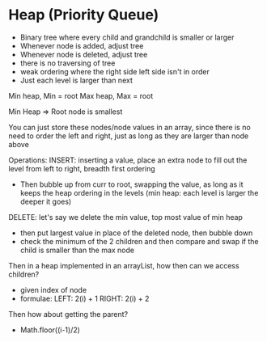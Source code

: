 # Heap (Priority Queue)

- Binary tree where every child and grandchild is smaller or larger
- Whenever node is added, adjust tree
- Whenever node is deleted, adjust tree
- there is no traversing of tree
- weak ordering where the right side left side isn't in order
- Just each level is larger than next

Min heap, Min  = root
Max heap, Max = root

Min Heap => Root node is smallest

You can just store these nodes/node values in an array, since there is no need to order the left and right, just as long as they are larger than node above

Operations:
INSERT: inserting a value, place an extra node to fill out the level from left to right, breadth first ordering
- Then bubble up from curr to root, swapping the value, as long as it keeps the heap ordering in the levels (min heap: each level is larger the deeper it goes)

DELETE: let's say we delete the min value, top most value of min heap
- then put largest value in place of the deleted node, then bubble down
- check the minimum of the 2 children and then compare and swap if the child is smaller than the max node

Then in a heap implemented in an arrayList, how then can we access children?
- given index of node
- formulae:
    LEFT: 2(i) + 1
    RIGHT: 2(i) + 2

Then how about getting the parent?
- Math.floor((i-1)/2)
